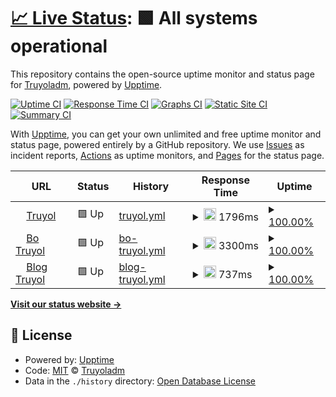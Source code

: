 # [📈 Live Status](https://Truyoladm.github.io/upptime): <!--live status--> **🟩 All systems operational**

This repository contains the open-source uptime monitor and status page for [Truyoladm](https://Truyoladm.github.io/upptime), powered by [Upptime](https://github.com/upptime/upptime).

[![Uptime CI](https://github.com/Truyoladm/upptime/workflows/Uptime%20CI/badge.svg)](https://github.com/Truyoladm/upptime/actions?query=workflow%3A%22Uptime+CI%22)
[![Response Time CI](https://github.com/Truyoladm/upptime/workflows/Response%20Time%20CI/badge.svg)](https://github.com/Truyoladm/upptime/actions?query=workflow%3A%22Response+Time+CI%22)
[![Graphs CI](https://github.com/Truyoladm/upptime/workflows/Graphs%20CI/badge.svg)](https://github.com/Truyoladm/upptime/actions?query=workflow%3A%22Graphs+CI%22)
[![Static Site CI](https://github.com/Truyoladm/upptime/workflows/Static%20Site%20CI/badge.svg)](https://github.com/Truyoladm/upptime/actions?query=workflow%3A%22Static+Site+CI%22)
[![Summary CI](https://github.com/Truyoladm/upptime/workflows/Summary%20CI/badge.svg)](https://github.com/Truyoladm/upptime/actions?query=workflow%3A%22Summary+CI%22)

With [Upptime](https://upptime.js.org), you can get your own unlimited and free uptime monitor and status page, powered entirely by a GitHub repository. We use [Issues](https://github.com/Truyoladm/upptime/issues) as incident reports, [Actions](https://github.com/Truyoladm/upptime/actions) as uptime monitors, and [Pages](https://Truyoladm.github.io/upptime) for the status page.

<!--start: status pages-->
<!-- This summary is generated by Upptime (https://github.com/upptime/upptime) -->
<!-- Do not edit this manually, your changes will be overwritten -->
<!-- prettier-ignore -->
| URL | Status | History | Response Time | Uptime |
| --- | ------ | ------- | ------------- | ------ |
| <img alt="" src="https://icons.duckduckgo.com/ip3/www.truyol.com.ico" height="13"> [Truyol](https://www.truyol.com) | 🟩 Up | [truyol.yml](https://github.com/Truyoladm/Status-Truyol/commits/HEAD/history/truyol.yml) | <details><summary><img alt="Response time graph" src="./graphs/truyol/response-time-week.png" height="20"> 1796ms</summary><br><a href="https://Truyoladm.github.io/upptime/history/truyol"><img alt="Response time 1869" src="https://img.shields.io/endpoint?url=https%3A%2F%2Fraw.githubusercontent.com%2FTruyoladm%2FStatus-Truyol%2FHEAD%2Fapi%2Ftruyol%2Fresponse-time.json"></a><br><a href="https://Truyoladm.github.io/upptime/history/truyol"><img alt="24-hour response time 1870" src="https://img.shields.io/endpoint?url=https%3A%2F%2Fraw.githubusercontent.com%2FTruyoladm%2FStatus-Truyol%2FHEAD%2Fapi%2Ftruyol%2Fresponse-time-day.json"></a><br><a href="https://Truyoladm.github.io/upptime/history/truyol"><img alt="7-day response time 1796" src="https://img.shields.io/endpoint?url=https%3A%2F%2Fraw.githubusercontent.com%2FTruyoladm%2FStatus-Truyol%2FHEAD%2Fapi%2Ftruyol%2Fresponse-time-week.json"></a><br><a href="https://Truyoladm.github.io/upptime/history/truyol"><img alt="30-day response time 1869" src="https://img.shields.io/endpoint?url=https%3A%2F%2Fraw.githubusercontent.com%2FTruyoladm%2FStatus-Truyol%2FHEAD%2Fapi%2Ftruyol%2Fresponse-time-month.json"></a><br><a href="https://Truyoladm.github.io/upptime/history/truyol"><img alt="1-year response time 1869" src="https://img.shields.io/endpoint?url=https%3A%2F%2Fraw.githubusercontent.com%2FTruyoladm%2FStatus-Truyol%2FHEAD%2Fapi%2Ftruyol%2Fresponse-time-year.json"></a></details> | <details><summary><a href="https://Truyoladm.github.io/upptime/history/truyol">100.00%</a></summary><a href="https://Truyoladm.github.io/upptime/history/truyol"><img alt="All-time uptime 99.92%" src="https://img.shields.io/endpoint?url=https%3A%2F%2Fraw.githubusercontent.com%2FTruyoladm%2FStatus-Truyol%2FHEAD%2Fapi%2Ftruyol%2Fuptime.json"></a><br><a href="https://Truyoladm.github.io/upptime/history/truyol"><img alt="24-hour uptime 100.00%" src="https://img.shields.io/endpoint?url=https%3A%2F%2Fraw.githubusercontent.com%2FTruyoladm%2FStatus-Truyol%2FHEAD%2Fapi%2Ftruyol%2Fuptime-day.json"></a><br><a href="https://Truyoladm.github.io/upptime/history/truyol"><img alt="7-day uptime 100.00%" src="https://img.shields.io/endpoint?url=https%3A%2F%2Fraw.githubusercontent.com%2FTruyoladm%2FStatus-Truyol%2FHEAD%2Fapi%2Ftruyol%2Fuptime-week.json"></a><br><a href="https://Truyoladm.github.io/upptime/history/truyol"><img alt="30-day uptime 99.92%" src="https://img.shields.io/endpoint?url=https%3A%2F%2Fraw.githubusercontent.com%2FTruyoladm%2FStatus-Truyol%2FHEAD%2Fapi%2Ftruyol%2Fuptime-month.json"></a><br><a href="https://Truyoladm.github.io/upptime/history/truyol"><img alt="1-year uptime 99.92%" src="https://img.shields.io/endpoint?url=https%3A%2F%2Fraw.githubusercontent.com%2FTruyoladm%2FStatus-Truyol%2FHEAD%2Fapi%2Ftruyol%2Fuptime-year.json"></a></details>
| <img alt="" src="https://icons.duckduckgo.com/ip3/bo.truyol.com.ico" height="13"> [Bo Truyol](https://bo.truyol.com/bo/acceso) | 🟩 Up | [bo-truyol.yml](https://github.com/Truyoladm/Status-Truyol/commits/HEAD/history/bo-truyol.yml) | <details><summary><img alt="Response time graph" src="./graphs/bo-truyol/response-time-week.png" height="20"> 3300ms</summary><br><a href="https://Truyoladm.github.io/upptime/history/bo-truyol"><img alt="Response time 3372" src="https://img.shields.io/endpoint?url=https%3A%2F%2Fraw.githubusercontent.com%2FTruyoladm%2FStatus-Truyol%2FHEAD%2Fapi%2Fbo-truyol%2Fresponse-time.json"></a><br><a href="https://Truyoladm.github.io/upptime/history/bo-truyol"><img alt="24-hour response time 3249" src="https://img.shields.io/endpoint?url=https%3A%2F%2Fraw.githubusercontent.com%2FTruyoladm%2FStatus-Truyol%2FHEAD%2Fapi%2Fbo-truyol%2Fresponse-time-day.json"></a><br><a href="https://Truyoladm.github.io/upptime/history/bo-truyol"><img alt="7-day response time 3300" src="https://img.shields.io/endpoint?url=https%3A%2F%2Fraw.githubusercontent.com%2FTruyoladm%2FStatus-Truyol%2FHEAD%2Fapi%2Fbo-truyol%2Fresponse-time-week.json"></a><br><a href="https://Truyoladm.github.io/upptime/history/bo-truyol"><img alt="30-day response time 3372" src="https://img.shields.io/endpoint?url=https%3A%2F%2Fraw.githubusercontent.com%2FTruyoladm%2FStatus-Truyol%2FHEAD%2Fapi%2Fbo-truyol%2Fresponse-time-month.json"></a><br><a href="https://Truyoladm.github.io/upptime/history/bo-truyol"><img alt="1-year response time 3372" src="https://img.shields.io/endpoint?url=https%3A%2F%2Fraw.githubusercontent.com%2FTruyoladm%2FStatus-Truyol%2FHEAD%2Fapi%2Fbo-truyol%2Fresponse-time-year.json"></a></details> | <details><summary><a href="https://Truyoladm.github.io/upptime/history/bo-truyol">100.00%</a></summary><a href="https://Truyoladm.github.io/upptime/history/bo-truyol"><img alt="All-time uptime 100.00%" src="https://img.shields.io/endpoint?url=https%3A%2F%2Fraw.githubusercontent.com%2FTruyoladm%2FStatus-Truyol%2FHEAD%2Fapi%2Fbo-truyol%2Fuptime.json"></a><br><a href="https://Truyoladm.github.io/upptime/history/bo-truyol"><img alt="24-hour uptime 100.00%" src="https://img.shields.io/endpoint?url=https%3A%2F%2Fraw.githubusercontent.com%2FTruyoladm%2FStatus-Truyol%2FHEAD%2Fapi%2Fbo-truyol%2Fuptime-day.json"></a><br><a href="https://Truyoladm.github.io/upptime/history/bo-truyol"><img alt="7-day uptime 100.00%" src="https://img.shields.io/endpoint?url=https%3A%2F%2Fraw.githubusercontent.com%2FTruyoladm%2FStatus-Truyol%2FHEAD%2Fapi%2Fbo-truyol%2Fuptime-week.json"></a><br><a href="https://Truyoladm.github.io/upptime/history/bo-truyol"><img alt="30-day uptime 100.00%" src="https://img.shields.io/endpoint?url=https%3A%2F%2Fraw.githubusercontent.com%2FTruyoladm%2FStatus-Truyol%2FHEAD%2Fapi%2Fbo-truyol%2Fuptime-month.json"></a><br><a href="https://Truyoladm.github.io/upptime/history/bo-truyol"><img alt="1-year uptime 100.00%" src="https://img.shields.io/endpoint?url=https%3A%2F%2Fraw.githubusercontent.com%2FTruyoladm%2FStatus-Truyol%2FHEAD%2Fapi%2Fbo-truyol%2Fuptime-year.json"></a></details>
| <img alt="" src="https://icons.duckduckgo.com/ip3/truyol.com.ico" height="13"> [Blog Truyol](https://truyol.com/blog/) | 🟩 Up | [blog-truyol.yml](https://github.com/Truyoladm/Status-Truyol/commits/HEAD/history/blog-truyol.yml) | <details><summary><img alt="Response time graph" src="./graphs/blog-truyol/response-time-week.png" height="20"> 737ms</summary><br><a href="https://Truyoladm.github.io/upptime/history/blog-truyol"><img alt="Response time 719" src="https://img.shields.io/endpoint?url=https%3A%2F%2Fraw.githubusercontent.com%2FTruyoladm%2FStatus-Truyol%2FHEAD%2Fapi%2Fblog-truyol%2Fresponse-time.json"></a><br><a href="https://Truyoladm.github.io/upptime/history/blog-truyol"><img alt="24-hour response time 764" src="https://img.shields.io/endpoint?url=https%3A%2F%2Fraw.githubusercontent.com%2FTruyoladm%2FStatus-Truyol%2FHEAD%2Fapi%2Fblog-truyol%2Fresponse-time-day.json"></a><br><a href="https://Truyoladm.github.io/upptime/history/blog-truyol"><img alt="7-day response time 737" src="https://img.shields.io/endpoint?url=https%3A%2F%2Fraw.githubusercontent.com%2FTruyoladm%2FStatus-Truyol%2FHEAD%2Fapi%2Fblog-truyol%2Fresponse-time-week.json"></a><br><a href="https://Truyoladm.github.io/upptime/history/blog-truyol"><img alt="30-day response time 719" src="https://img.shields.io/endpoint?url=https%3A%2F%2Fraw.githubusercontent.com%2FTruyoladm%2FStatus-Truyol%2FHEAD%2Fapi%2Fblog-truyol%2Fresponse-time-month.json"></a><br><a href="https://Truyoladm.github.io/upptime/history/blog-truyol"><img alt="1-year response time 719" src="https://img.shields.io/endpoint?url=https%3A%2F%2Fraw.githubusercontent.com%2FTruyoladm%2FStatus-Truyol%2FHEAD%2Fapi%2Fblog-truyol%2Fresponse-time-year.json"></a></details> | <details><summary><a href="https://Truyoladm.github.io/upptime/history/blog-truyol">100.00%</a></summary><a href="https://Truyoladm.github.io/upptime/history/blog-truyol"><img alt="All-time uptime 100.00%" src="https://img.shields.io/endpoint?url=https%3A%2F%2Fraw.githubusercontent.com%2FTruyoladm%2FStatus-Truyol%2FHEAD%2Fapi%2Fblog-truyol%2Fuptime.json"></a><br><a href="https://Truyoladm.github.io/upptime/history/blog-truyol"><img alt="24-hour uptime 100.00%" src="https://img.shields.io/endpoint?url=https%3A%2F%2Fraw.githubusercontent.com%2FTruyoladm%2FStatus-Truyol%2FHEAD%2Fapi%2Fblog-truyol%2Fuptime-day.json"></a><br><a href="https://Truyoladm.github.io/upptime/history/blog-truyol"><img alt="7-day uptime 100.00%" src="https://img.shields.io/endpoint?url=https%3A%2F%2Fraw.githubusercontent.com%2FTruyoladm%2FStatus-Truyol%2FHEAD%2Fapi%2Fblog-truyol%2Fuptime-week.json"></a><br><a href="https://Truyoladm.github.io/upptime/history/blog-truyol"><img alt="30-day uptime 100.00%" src="https://img.shields.io/endpoint?url=https%3A%2F%2Fraw.githubusercontent.com%2FTruyoladm%2FStatus-Truyol%2FHEAD%2Fapi%2Fblog-truyol%2Fuptime-month.json"></a><br><a href="https://Truyoladm.github.io/upptime/history/blog-truyol"><img alt="1-year uptime 100.00%" src="https://img.shields.io/endpoint?url=https%3A%2F%2Fraw.githubusercontent.com%2FTruyoladm%2FStatus-Truyol%2FHEAD%2Fapi%2Fblog-truyol%2Fuptime-year.json"></a></details>

<!--end: status pages-->

[**Visit our status website →**](https://Truyoladm.github.io/upptime)

## 📄 License

- Powered by: [Upptime](https://github.com/upptime/upptime)
- Code: [MIT](./LICENSE) © [Truyoladm](https://Truyoladm.github.io/upptime)
- Data in the `./history` directory: [Open Database License](https://opendatacommons.org/licenses/odbl/1-0/)
